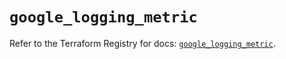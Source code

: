 # `google_logging_metric`

Refer to the Terraform Registry for docs: [`google_logging_metric`](https://registry.terraform.io/providers/hashicorp/google/6.49.1/docs/resources/logging_metric).

